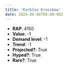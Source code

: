 ```yaml
---
title: 'Korblox Krossbow'
date: 2025-08-06T00:00:00Z
---
```

- **RAP**: 4150
- **Value**: -1
- **Demand level**: -1
- **Trend**: -1
- **Projected?**: True
- **Hyped?**: True
- **Rare?**: True
